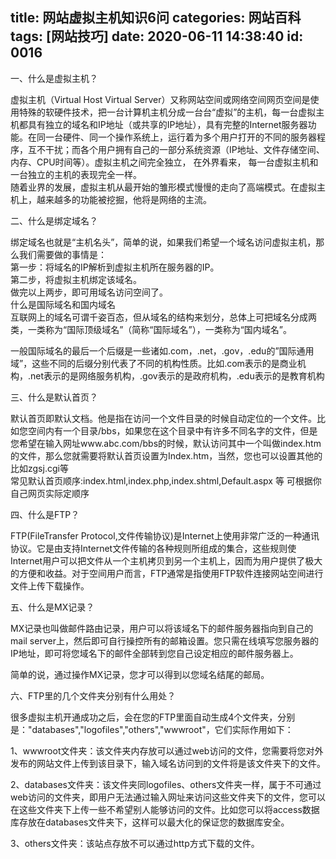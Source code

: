 title: 网站虚拟主机知识6问
categories: 网站百科
tags: [网站技巧]
date: 2020-06-11 14:38:40
id: 0016
---
  <p>一、什么是虚拟主机？</p><p>虚拟主机（Virtual Host Virtual Server）又称网站空间或网络空间网页空间是使用特殊的软硬件技术，把一台计算机主机分成一台台“虚拟”的主机，每一台虚拟主机都具有独立的域名和IP地址（或共享的IP地址），具有完整的Internet服务器功能。在同一台硬件、同一个操作系统上，运行着为多个用户打开的不同的服务器程序，互不干扰；而各个用户拥有自己的一部分系统资源（IP地址、文件存储空间、内存、CPU时间等）。虚拟主机之间完全独立， 在外界看来， 每一台虚拟主机和一台独立的主机的表现完全一样。&nbsp;<br />随着业界的发展，虚拟主机从最开始的雏形模式慢慢的走向了高端模式。在虚拟主机上，越来越多的功能被挖掘，他将是网络的主流。</p><p>二、什么是绑定域名？</p><p>绑定域名也就是“主机名头”，简单的说，如果我们希望一个域名访问虚拟主机，那么我们需要做的事情是：<br />第一步：将域名的IP解析到虚拟主机所在服务器的IP。<br />第二步，将虚拟主机绑定该域名。<br />做完以上两步，即可用域名访问空间了。&nbsp;<br />什么是国际域名和国内域名<br />互联网上的域名可谓千姿百态，但从域名的结构来划分，总体上可把域名分成两类，一类称为“国际顶级域名”（简称“国际域名”），一类称为“国内域名”。</p><p>一般国际域名的最后一个后缀是一些诸如.com，.net，.gov，.edu的”国际通用域”，这些不同的后缀分别代表了不同的机构性质。比如.com表示的是商业机构，.net表示的是网络服务机构，.gov表示的是政府机构，.edu表示的是教育机构</p><p>三、什么是默认首页？</p><p>默认首页即默认文档。他是指在访问一个文件目录的时候自动定位的一个文件。比如您空间内有一个目录/bbs，如果您在这个目录中有许多不同名字的文件，但是您希望在输入网址www.abc.com/bbs的时候，默认访问其中一个叫做index.htm的文件，那么您就需要将默认首页设置为Index.htm，当然，您也可以设置其他的比如zgsj.cgi等&nbsp;<br />常见默认首页顺序:index.html,index.php,index.shtml,Default.aspx 等 可根据你自己网页实际定顺序</p><p>四、什么是FTP？</p><p>FTP(FileTransfer Protocol,文件传输协议)是Internet上使用非常广泛的一种通讯协议。它是由支持Internet文件传输的各种规则所组成的集合，这些规则使Internet用户可以把文件从一个主机拷贝到另一个主机上，因而为用户提供了极大的方便和收益。对于空间用户而言，FTP通常是指使用FTP软件连接网站空间进行文件上传下载操作。</p><p>五、什么是MX记录？</p><p>MX记录也叫做邮件路由记录，用户可以将该域名下的邮件服务器指向到自己的mail server上，然后即可自行操控所有的邮箱设置。您只需在线填写您服务器的IP地址，即可将您域名下的邮件全部转到您自己设定相应的邮件服务器上。</p><p>简单的说，通过操作MX记录，您才可以得到以您域名结尾的邮局。</p><p>六、FTP里的几个文件夹分别有什么用处？</p><p>很多虚拟主机开通成功之后，会在您的FTP里面自动生成4个文件夹，分别是：&quot;databases&quot;,&quot;logofiles&quot;,&quot;others&quot;,&quot;wwwroot&quot;，它们实际作用如下：</p><p>1、wwwroot文件夹：该文件夹内存放可以通过web访问的文件，您需要将您对外发布的网站文件上传到该目录下，输入域名访问到的文件将是该文件夹下的文件。</p><p>2、databases文件夹：该文件夹同logofiles、others文件夹一样，属于不可通过web访问的文件夹，即用户无法通过输入网址来访问这些文件夹下的文件，您可以在这些文件夹下上传一些不希望别人能够访问的文件。比如您可以将access数据库存放在databases文件夹下，这样可以最大化的保证您的数据库安全。</p><p>3、others文件夹：该站点存放不可以通过http方式下载的文件。</p>  